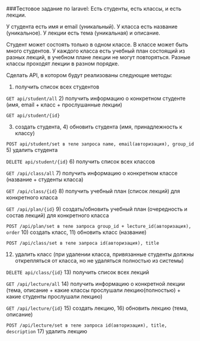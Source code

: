 ###Тестовое задание по laravel:
Есть студенты, есть классы, и есть лекции.

У студента есть имя и email (уникальный).
У класса есть название (уникальное).
У лекции есть тема (уникальная) и описание.

Студент может состоять только в одном классе.
В классе может быть много студентов.
У каждого класса есть учебный план состоящий из разных лекций, в учебном плане лекции не могут повторяться.
Разные классы проходят лекции в разном порядке.

Сделать API, в котором будут реализованы следующие методы:
1) получить список всех студентов
   
`GET api/student/all` 
2) получить информацию о конкретном студенте (имя, email + класс + прослушанные лекции)
   
`GET api/student/{id}`

3) создать студента, 4) обновить студента (имя, принадлежность к классу)
   
`POST api/student/set в теле запроса name, email(авторизация), group_id`
5) удалить студента

`DELETE api/student/{id}`
6) получить список всех классов
   
`GET /api/class/all`
7) получить информацию о конкретном классе (название + студенты класса)
   
`GET /api/class/{id}`
8) получить учебный план (список лекций) для конкретного класса
   
`GET /api/plan/{id}`
9) создать/обновить учебный план (очередность и состав лекций) для конкретного класса
   
`POST /api/plan/set в теле запроса group_id + lecture_id(авторизация), order`
10) создать класс, 11) обновить класс (название)
    
`POST /api/class/set в теле запроса id(авторизация), title`

12) удалить класс (при удалении класса, привязанные студенты должны открепляться от класса, но не удаляться полностью из системы)

`DELETE api/class/{id}`
13) получить список всех лекций
    
`GET /api/lecture/all`
14) получить информацию о конкретной лекции (тема, описание + какие классы прослушали лекцию(полностью) + какие студенты прослушали лекцию)
    
`GET /api/lecture/{id}`
15) создать лекцию, 16) обновить лекцию (тема, описание)
    
`POST /api/lecture/set в теле запроса id(авторизация), title, description`
17) удалить лекцию
